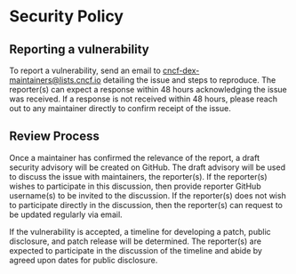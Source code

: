 # Security Policy

## Reporting a vulnerability

To report a vulnerability, send an email to [cncf-dex-maintainers@lists.cncf.io](mailto:cncf-dex-maintainers@lists.cncf.io)
detailing the issue and steps to reproduce. The reporter(s) can expect a
response within 48 hours acknowledging the issue was received. If a response is
not received within 48 hours, please reach out to any maintainer directly
to confirm receipt of the issue.

## Review Process

Once a maintainer has confirmed the relevance of the report, a draft security
advisory will be created on GitHub. The draft advisory will be used to discuss
the issue with maintainers, the reporter(s).
If the reporter(s) wishes to participate in this discussion, then provide
reporter GitHub username(s) to be invited to the discussion. If the reporter(s)
does not wish to participate directly in the discussion, then the reporter(s)
can request to be updated regularly via email.

If the vulnerability is accepted, a timeline for developing a patch, public
disclosure, and patch release will be determined. The reporter(s) are expected
to participate in the discussion of the timeline and abide by agreed upon dates
for public disclosure.
